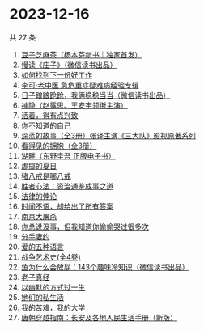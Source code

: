 # 2023-12-16

共 27 条

<!-- BEGIN WEREAD -->
<!-- 最后更新时间 2023-12-16 17:03:11 +0800 -->
1. [豆子芝麻茶（杨本芬新书｜独家首发）](https://weread.qq.com/web/bookDetail/cf332d40813ab863dg015d98)
1. [慢读《庄子》（微信读书出品）](https://weread.qq.com/web/bookDetail/bf332dd0813ab863ag0188b2)
1. [如何找到下一份好工作](https://weread.qq.com/web/bookDetail/c3732590813ab83a8g016e57)
1. [李可·老中医 急危重症疑难病经验专辑](https://weread.qq.com/web/bookDetail/8f632ce0813ab8639g0168a1)
1. [日子踉踉跄跄，我俩稳稳当当（微信读书出品）](https://weread.qq.com/web/bookDetail/81f32da0813ab8622g01002f)
1. [神隐（赵露思、王安宇领衔主演）](https://weread.qq.com/web/bookDetail/32932110720abf4a3292ab1)
1. [活着，得有点兴致](https://weread.qq.com/web/bookDetail/00932d207249dd110095168)
1. [你不知道的自己](https://weread.qq.com/web/bookDetail/43532330813ab6c5dg01997f)
1. [深蓝的故事（全3册）张译主演《三大队》影视原著系列](https://weread.qq.com/web/bookDetail/e3f329d0813ab6f9bg018b89)
1. [看得见的拥抱（全3册）](https://weread.qq.com/web/bookDetail/efc32470813ab777cg012d64)
1. [湖畔（东野圭吾 正版电子书）](https://weread.qq.com/web/bookDetail/738320b05d0ccb738abe749)
1. [虚掷的夏日](https://weread.qq.com/web/bookDetail/a0432af0813ab83bfg0127cb)
1. [猪八戒是哪八戒](https://weread.qq.com/web/bookDetail/16d32180813ab855bg019d81)
1. [胜者心法：资治通鉴成事之道](https://weread.qq.com/web/bookDetail/6ae329f0813ab8415g0145d5)
1. [法律的悖论](https://weread.qq.com/web/bookDetail/48032000813ab8616g0176c9)
1. [时间不语，却给出了所有答案](https://weread.qq.com/web/bookDetail/3fd32270813ab77b1g0182ff)
1. [南京大屠杀](https://weread.qq.com/web/bookDetail/ed4325105af547ed45154e5)
1. [你总说没事，但我知道你偷偷哭过很多次](https://weread.qq.com/web/bookDetail/67a32c307193f5c667a93b6)
1. [分手妻约](https://weread.qq.com/web/bookDetail/5c332000813ab68b9g010407)
1. [爱的五种语言](https://weread.qq.com/web/bookDetail/dcd32a30813ab8607g013ca6)
1. [战争艺术史(全4卷)](https://weread.qq.com/web/bookDetail/4f932e30813ab6c6bg0133a0)
1. [鱼为什么会放屁：143个趣味冷知识（微信读书出品）](https://weread.qq.com/web/bookDetail/ad232cf0813ab861eg0152c5)
1. [老子真经](https://weread.qq.com/web/bookDetail/a5c32230813ab71f5g015eab)
1. [以幽默的方式过一生](https://weread.qq.com/web/bookDetail/cbd32140813ab8472g01991a)
1. [她们的私生活](https://weread.qq.com/web/bookDetail/446325e0813ab8590g018820)
1. [我的苦难，我的大学](https://weread.qq.com/web/bookDetail/264328b05cdf13264eb269c)
1. [唐朝穿越指南：长安及各地人民生活手册（新版）](https://weread.qq.com/web/bookDetail/ed1323205e033ced1eb312a)
<!-- END WEREAD -->